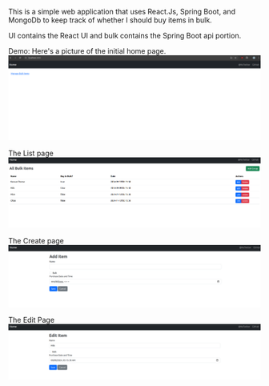 This is a simple web application that uses React.Js, Spring Boot, and MongoDb to keep track of whether I should buy items in bulk.

UI contains the React UI and bulk contains the Spring Boot api portion.

Demo:
Here's a picture of the initial home page.
![alt text](https://github.com/BertramSu/BulkOrBalk/blob/main/DemoImages/home.png)

The List page
![alt text](https://github.com/BertramSu/BulkOrBalk/blob/main/DemoImages/AllItems.png)

The Create page
![alt text](https://github.com/BertramSu/BulkOrBalk/blob/main/DemoImages/Create.png)

The Edit Page
![alt text](https://github.com/BertramSu/BulkOrBalk/blob/main/DemoImages/Edit.png)
